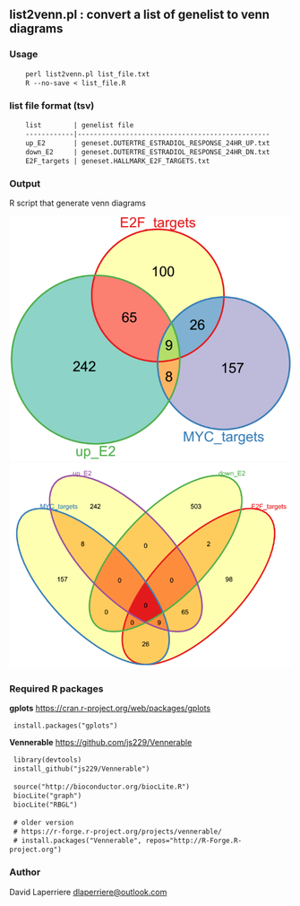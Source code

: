 ##   list2venn.pl : convert a list of genelist to venn diagrams

###   Usage
        perl list2venn.pl list_file.txt
        R --no-save < list_file.R

###   list file format (tsv)

        list        | genelist file
        ------------|------------------------------------------------
        up_E2       | geneset.DUTERTRE_ESTRADIOL_RESPONSE_24HR_UP.txt
        down_E2     | geneset.DUTERTRE_ESTRADIOL_RESPONSE_24HR_DN.txt
        E2F_targets | geneset.HALLMARK_E2F_TARGETS.txt

###       Output

 R script that generate venn diagrams

![venn3](images/venn3.png?raw=true)
![venn4](images/venn4.png?raw=true)

###   Required R packages

  **gplots**  https://cran.r-project.org/web/packages/gplots
  
     install.packages("gplots")
         
**Vennerable** https://github.com/js229/Vennerable

     library(devtools)
     install_github("js229/Vennerable")
     
     source("http://bioconductor.org/biocLite.R")
     biocLite("graph")
     biocLite("RBGL")
     
     # older version 
     # https://r-forge.r-project.org/projects/vennerable/
     # install.packages("Vennerable", repos="http://R-Forge.R-project.org")


   
###   Author
 David Laperriere dlaperriere@outlook.com

